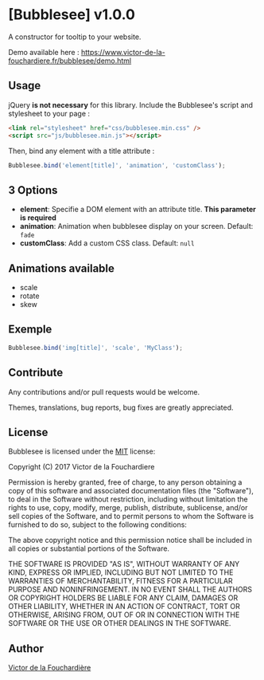 # [Bubblesee] v1.0.0

A constructor for tooltip to your website.

Demo available here : https://www.victor-de-la-fouchardiere.fr/bubblesee/demo.html

## Usage

jQuery __is not necessary__ for this library. 
Include the Bubblesee's script and stylesheet to your page :

```html
<link rel="stylesheet" href="css/bubblesee.min.css" />
<script src="js/bubblesee.min.js"></script>
```

Then, bind any element with a title attribute :

```js
Bubblesee.bind('element[title]', 'animation', 'customClass');
```
## 3 Options
* __element__:  Specifie a DOM element with an attribute title. __This parameter is required__
* __animation__: Animation when bubblesee display on your screen. Default: `fade`
* __customClass__: Add a custom CSS class. Default: `null`

## Animations available

* scale
* rotate
* skew

## Exemple 

```js
Bubblesee.bind('img[title]', 'scale', 'MyClass');
```

## Contribute

Any contributions and/or pull requests would be welcome.

Themes, translations, bug reports, bug fixes are greatly appreciated.

## License

Bubblesee is licensed under the [MIT](http://www.opensource.org/licenses/mit-license.php) license:

Copyright (C) 2017 Victor de la Fouchardiere

Permission is hereby granted, free of charge, to any person obtaining a copy of this software and associated documentation files (the "Software"), to deal in the Software without restriction, including without limitation the rights to use, copy, modify, merge, publish, distribute, sublicense, and/or sell copies of the Software, and to permit persons to whom the Software is furnished to do so, subject to the following conditions:

The above copyright notice and this permission notice shall be included in all copies or substantial portions of the Software.

THE SOFTWARE IS PROVIDED "AS IS", WITHOUT WARRANTY OF ANY KIND, EXPRESS OR IMPLIED, INCLUDING BUT NOT LIMITED TO THE WARRANTIES OF MERCHANTABILITY, FITNESS FOR A PARTICULAR PURPOSE AND NONINFRINGEMENT. IN NO EVENT SHALL THE AUTHORS OR COPYRIGHT HOLDERS BE LIABLE FOR ANY CLAIM, DAMAGES OR OTHER LIABILITY, WHETHER IN AN ACTION OF CONTRACT, TORT OR OTHERWISE, ARISING FROM, OUT OF OR IN CONNECTION WITH THE SOFTWARE OR THE USE OR OTHER DEALINGS IN THE SOFTWARE.

## Author
[Victor de la Fouchardière](http://www.victor-de-la-fouchardiere.fr/)
